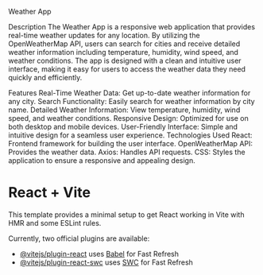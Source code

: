 Weather App

Description
The Weather App is a responsive web application that provides real-time weather updates for any location. By utilizing the OpenWeatherMap API, users can search for cities and receive detailed weather information including temperature, humidity, wind speed, and weather conditions. The app is designed with a clean and intuitive user interface, making it easy for users to access the weather data they need quickly and efficiently.

Features
Real-Time Weather Data: Get up-to-date weather information for any city.
Search Functionality: Easily search for weather information by city name.
Detailed Weather Information: View temperature, humidity, wind speed, and weather conditions.
Responsive Design: Optimized for use on both desktop and mobile devices.
User-Friendly Interface: Simple and intuitive design for a seamless user experience.
Technologies Used
React: Frontend framework for building the user interface.
OpenWeatherMap API: Provides the weather data.
Axios: Handles API requests.
CSS: Styles the application to ensure a responsive and appealing design.


# React + Vite

This template provides a minimal setup to get React working in Vite with HMR and some ESLint rules.

Currently, two official plugins are available:

- [@vitejs/plugin-react](https://github.com/vitejs/vite-plugin-react/blob/main/packages/plugin-react/README.md) uses [Babel](https://babeljs.io/) for Fast Refresh
- [@vitejs/plugin-react-swc](https://github.com/vitejs/vite-plugin-react-swc) uses [SWC](https://swc.rs/) for Fast Refresh
